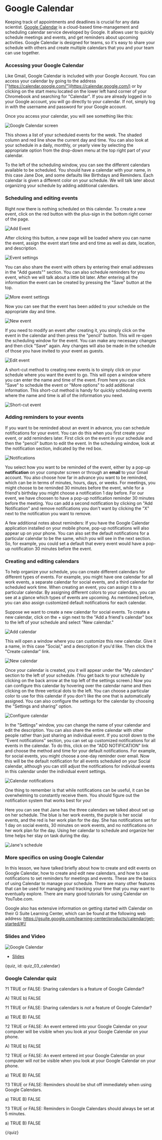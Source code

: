 # Google Calendar

Keeping track of appointments and deadlines is crucial for any data scientist.  [Google Calendar](https://calendar.google.com/) is a cloud-based time-management and scheduling calendar service developed by Google. It allows user to quickly schedule meetings and events, and get reminders about upcoming activities.  Google Calendar is designed for teams, so it's easy to share your schedule with others and create multiple calendars that you and your team can use together.

### Accessing your Google Calendar

Like Gmail, Google Calendar is included with your Google Account.  You can access your calendar by going to the address ["https://calendar.google.com/"](https://calendar.google.com/) or by clicking on the start menu located on the lower left hand corner of your Chromebook and searching for "Calendar". If you are already logged in to your Google account, you will go directly to your calendar.  If not, simply log in with the username and password for your Google account.

Once you access your calendar, you will see something like this:


![Google Calendar screen](https://docs.google.com/presentation/d/1t74f2Xf4h8Hoq8wK2LdI4H35d57Ty8Vpm1ifMuD5y9o/export/png?id=1t74f2Xf4h8Hoq8wK2LdI4H35d57Ty8Vpm1ifMuD5y9o&pageid=g3500b71ba7_0_0)

This shows a list of your scheduled events for the week. The shaded column and red line show the current day and time.  You can also look at your schedule in a daily, monthly, or yearly view by selecting the appropriate option from the drop-down menu at the top right part of your calendar.

To the left of the scheduling window, you can see the different calendars available to be scheduled.  You should have a calendar with your name, in this case Jane Doe, and some defaults like Birthdays and Reminders.  Each calendar is given a different color on your schedule.  We will talk later about organizing your schedule by adding additional calendars.

### Scheduling and editing events

Right now there is nothing scheduled on this calendar.  To create a new event, click on the red button with the plus-sign in the bottom right corner of the page. 


![Add Event](https://docs.google.com/presentation/d/1t74f2Xf4h8Hoq8wK2LdI4H35d57Ty8Vpm1ifMuD5y9o/export/png?id=1t74f2Xf4h8Hoq8wK2LdI4H35d57Ty8Vpm1ifMuD5y9o&pageid=g39e0766487_3_10)

After clicking this button, a new page will be loaded where you can name the event, assign the event start time and end time as well as date, location, and description. 


![Event settings](https://docs.google.com/presentation/d/1t74f2Xf4h8Hoq8wK2LdI4H35d57Ty8Vpm1ifMuD5y9o/export/png?id=1t74f2Xf4h8Hoq8wK2LdI4H35d57Ty8Vpm1ifMuD5y9o&pageid=g3500b71ba7_0_11)

You can also share the event with others by entering their email addresses in the "Add guests"" section.  You can also schedule reminders for you event, which we will talk about a little bit later.  After entering all the information the event can be created by pressing the "Save" button at the top.


![More event settings](https://docs.google.com/presentation/d/1t74f2Xf4h8Hoq8wK2LdI4H35d57Ty8Vpm1ifMuD5y9o/export/png?id=1t74f2Xf4h8Hoq8wK2LdI4H35d57Ty8Vpm1ifMuD5y9o&pageid=g39e0766487_3_41)

Now you can see that the event has been added to your schedule on the appropriate day and time.  


![New event](https://docs.google.com/presentation/d/1t74f2Xf4h8Hoq8wK2LdI4H35d57Ty8Vpm1ifMuD5y9o/export/png?id=1t74f2Xf4h8Hoq8wK2LdI4H35d57Ty8Vpm1ifMuD5y9o&pageid=g398380a613_0_20)

If you need to modify an event after creating it, you simply click on the event in the calendar and then press the "pencil" button.  This will re-open the scheduling window for the event.  You can make any necessary changes and then click "Save" again.  Any changes will also be made in the schedule of those you have invited to your event as guests.


![Edit event](https://docs.google.com/presentation/d/1t74f2Xf4h8Hoq8wK2LdI4H35d57Ty8Vpm1ifMuD5y9o/export/png?id=1t74f2Xf4h8Hoq8wK2LdI4H35d57Ty8Vpm1ifMuD5y9o&pageid=g398380a613_0_28)

A short-cut method to creating new events is to simply click on your schedule where you want the event to go.  This will open a window where you can enter the name and time of the event.  From here you can click "Save" to schedule the event or "More options" to add additional information.  This short-cut method is handy for quickly scheduling events where the name and time is all of the information you need.


![Short-cut event](https://docs.google.com/presentation/d/1t74f2Xf4h8Hoq8wK2LdI4H35d57Ty8Vpm1ifMuD5y9o/export/png?id=1t74f2Xf4h8Hoq8wK2LdI4H35d57Ty8Vpm1ifMuD5y9o&pageid=g398380a613_0_39)


### Adding reminders to your events

If you want to be reminded about an event in advance, you can schedule notifications for your event.  You can do this when you first create your event, or add reminders later.  First click on the event in your schedule and then the "pencil" button to edit the event.  In the scheduling window, look at the notification section, indicated by the red box.  


![Notifications](https://docs.google.com/presentation/d/1t74f2Xf4h8Hoq8wK2LdI4H35d57Ty8Vpm1ifMuD5y9o/export/png?id=1t74f2Xf4h8Hoq8wK2LdI4H35d57Ty8Vpm1ifMuD5y9o&pageid=g398380a613_0_47)

You select how you want to be reminded of the event, either by a pop-up **notification** on your computer screen or through an **email** to your Gmail account.   You also choose how far in advance you want to be reminded, which can be in terms of minutes, hours, days, or weeks.  For meetings, you might choose to be reminded 30 minutes before the event, while for a friend's birthday you might choose a notification 1 day before.  For our event, we have choosen to have a pop-up notification reminder 30 minutes before the meeting.  You can add a second notification by clicking on "Add Notification" and remove notifications you don't want by clicking the "X" next to the notification you want to remove.

A few additional notes about reminders: If you have the Google Calendar application installed on your mobile phone, pop-up notifications will also appear up on your phone.  You can also set the default notifications for a particular calendar to be the same, which you will see in the next section.  So, for example, you could set a default that every event would have a pop-up notification 30 minutes before the event.

### Creating and editing calendars

To help organize your schedule, you can create different calendars for different types of events.  For example, you might have one calendar for all work events, a separate calendar for social events, and a third calendar for scheduled work time. When creating an event, you can assign it to a particular calendar. By assigning different colors to your calendars, you can see at a glance which types of events are upcoming. As mentioned before, you can also assign customized default notifications for each calendar.

Suppose we want to create a new calendar for social events.  To create a new calendar, click on the + sign next to the "Add a friend's calendar" box to the left of your schedule and select "New calendar."  


![Add calendar](https://docs.google.com/presentation/d/1t74f2Xf4h8Hoq8wK2LdI4H35d57Ty8Vpm1ifMuD5y9o/export/png?id=1t74f2Xf4h8Hoq8wK2LdI4H35d57Ty8Vpm1ifMuD5y9o&pageid=g398380a613_0_60)

This will open a window where you can customize this new calendar.  Give  it a name, in this case "Social," and a description if you'd like.  Then click the "Create calendar" link.


![New calendar](https://docs.google.com/presentation/d/1t74f2Xf4h8Hoq8wK2LdI4H35d57Ty8Vpm1ifMuD5y9o/export/png?id=1t74f2Xf4h8Hoq8wK2LdI4H35d57Ty8Vpm1ifMuD5y9o&pageid=g398380a613_0_74)

Once your calendar is created, you it will appear under the "My calendars" section to the left of your schedule.  (You get back to your schedule by clicking on the back arrow at the top left of the settings screen.)  Now you can configure this calendar by hovering over the calendar name and then clicking on the three vertical dots to the left.  You can choose a particular color to use for this calendar if you don't like the one that is automatically assigned.  You can also configure the settings for the calendar by choosing the "Settings and sharing" option.


![Configure calendar](https://docs.google.com/presentation/d/1t74f2Xf4h8Hoq8wK2LdI4H35d57Ty8Vpm1ifMuD5y9o/export/png?id=1t74f2Xf4h8Hoq8wK2LdI4H35d57Ty8Vpm1ifMuD5y9o&pageid=g398380a613_0_83)

In the "Settings" window, you can change the name of your calendar and edit the description.  You can also share the entire calendar with other people rather than just sharing an individual event.  If you scroll down to the "Event notifications" section, you can set up customized notifications for all events in the calendar.  To do this, click on the "ADD NOTIFICATION" link and choose the method and time for your default notifications.  For example, for social events, you might choose a one-day reminder over email. Now this will be the default notification for all events scheduled on your Social calendar, although you can still adjust the notifications for individual events in this calendar under the individual event settings.  


![Calendar notifications](https://docs.google.com/presentation/d/1t74f2Xf4h8Hoq8wK2LdI4H35d57Ty8Vpm1ifMuD5y9o/export/png?id=1t74f2Xf4h8Hoq8wK2LdI4H35d57Ty8Vpm1ifMuD5y9o&pageid=g398380a613_0_106)

One thing to remember is that while notifications can be useful, it can be overwhelming to constantly receive them. You should figure out the notification system that works best for you!

Here you can see that Jane has the three calendars we talked about set up on her schedule.  The blue is her work events, the purple is her social events, and the red is her work plan for the day.  She has notifications set for 1 day on social events, 30 minutes on work events, and no notifications on her work plan for the day.  Using her calendar to schedule and organize her time helps her stay on task during the day.


![Jane's schedule](https://docs.google.com/presentation/d/1t74f2Xf4h8Hoq8wK2LdI4H35d57Ty8Vpm1ifMuD5y9o/export/png?id=1t74f2Xf4h8Hoq8wK2LdI4H35d57Ty8Vpm1ifMuD5y9o&pageid=g398380a613_0_127)

### More specifics on using Google Calendar

In this lesson, we have talked briefly about how to create and edit events on Google Calendar, how to create and edit new calendars, and how to use notifications to set reminders for meetings and events.  These are the basics of using Calendar to manage your schedule.  There are many other features that can be used for managing and tracking your time that you may want to eventually explore.  There are many good tutorials for using Calendar on YouTube.com. 

Google also has extensive information on getting started with Calendar on their G Suite Learning Center, which can be found at the following web address: https://gsuite.google.com/learning-center/products/calendar/get-started/#!/

### Slides and Video

![Google Calendar](https://www.youtube.com/watch?v=oTwsFeh20FE)

* [Slides](https://docs.google.com/presentation/d/1t74f2Xf4h8Hoq8wK2LdI4H35d57Ty8Vpm1ifMuD5y9o/edit?usp=sharing)

{quiz, id: quiz_03_calendar}

### Google Calendar quiz

?1 TRUE or FALSE: Sharing calendars is a feature of Google Calendar?

A) TRUE
b) FALSE

?1 TRUE or FALSE: Sharing calendars is *not* a feature of Google Calendar?

a) TRUE
B) FALSE

?2 TRUE or FALSE: An event entered into your Google Calendar on your computer will be visible when you look at your Google Calendar on your phone.

A) TRUE
b) FALSE

?2 TRUE or FALSE: An event entered int your Google Calendar on your computer will *not* be visible when you look at your Google Calendar on your phone.

a) TRUE
B) FALSE

?3 TRUE or FALSE: Reminders should be shut off immediately when using Google Calendars.

a) TRUE
B) FALSE

?3 TRUE or FALSE: Reminders in Google Calendars should always be set at 5 minutes.

a) TRUE
B) FALSE

{/quiz}
